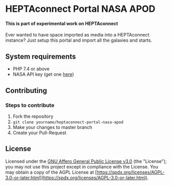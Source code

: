 # HEPTAconnect Portal NASA APOD
#### This is part of experimental work on HEPTAconnect

Ever wanted to have space imported as media into a HEPTAconnect instance? Just setup this portal and import all the galaxies and starts.


## System requirements

* PHP 7.4 or above
* NASA API key (get one [here](https://api.nasa.gov/))

## Contributing

### Steps to contribute

1. Fork the repository
2. `git clone yourname/heptaconnect-portal-nasa-apod`
3. Make your changes to master branch
4. Create your Pull-Request


## License

Licensed under the [GNU Affero General Public License v3.0](./LICENSE.md) (the "License"); you may not use this project except in compliance with the License.
You may obtain a copy of the AGPL License at [https://spdx.org/licenses/AGPL-3.0-or-later.html](https://spdx.org/licenses/AGPL-3.0-or-later.html).
